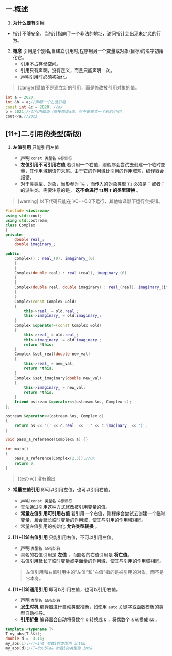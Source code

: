 ## 一.概述
1.	**为什么要有引用** 
   +	指针不够安全，当指针指向了一个非法的地址，访问指针会出现未定义的行为。
2.	**概念** 引用是个别名,当建立引用时,程序用另一个变量或对象(目标)的名字初始化它。
	+	引用不占存储空间。
	+	引用只有声明，没有定义，而且只能声明一次。
	+	声明引用时必须初始化。

>[danger]赋值不是建立新的引用，而是修改被引用对象的值。
```c++
int a = 2020;
int &b = a;//声明一个左值引用
const int &c = 2020; //ok
b = 2021;//对引用赋值（直接修改a值，而不是建立一个新的引用）
cout<<a;//2021
```

## [11+]二.引用的类型(新版)

1.	**左值引用** 只能引用左值
	
	+	声明 `const 类型名 &标识符`
	+	**左值引用不可引用右值** 若引用一个右值，则程序会尝试去创建一个临时变量，其作用域到语句末尾。由于它的作用域比引用的作用域短，编译器会报错。
	+	对于类类型、对象，当形参为 `T&` ，而传入的对象类型 `T1` 必须是 `T` 或者 `T` 的派生类。需要注意的是， **这不会进行 `T1`到 `T` 的类型转换** 。

>[warning] 以下代码只能在 VC++6.0下运行，其他编译器下运行会报错。
```c++
#include <iostream>
using std::cout;
using std::ostream;
class Complex
{
private:
    double real_;
    double imaginary_;

public:
    Complex() : real_(0), imaginary_(0)
    {
    }
    Complex(double real) : real_(real), imaginary_(0)
    {
    }
    Complex(double real, double imaginary) : real_(real), imaginary_(imaginary)
    {
    }
    Complex(const Complex &old)
    {
        this->real_ = old.real_;
        this->imaginary_ = old.imaginary_;
    }
    Complex &operator=(const Complex &old)
    {
        this->real_ = old.real_;
        this->imaginary_ = old.imaginary_;
        return *this;
    }
    Complex &set_real(double new_val)
    {
        this->real_ = new_val;
        return *this;
    }
    Complex &set_imaginary(double new_val)
    {
        this->imaginary_ = new_val;
        return *this;
    }
    friend ostream &operator<<(ostream &os, Complex c);
};

ostream &operator<<(ostream &os, Complex c)
{
    return os << '(' << c.real_ << ',' << c.imaginary_ << ')';
}

void pass_a_reference(Complex& a) {}

int main()
{
	pass_a_reference(Complex(2,3));//OK
    return 0;
}
```
>[test-vc]
>没有输出

2.	**常量左值引用** 即可以引用左值，也可以引用右值。
	
	+	声明 `const 类型名 &标识符`
	+	无法通过引用这种方式修改被引用变量的值。
	+	**常量左值引用可引用右值** 若引用一个右值，则程序会尝试去创建一个临时变量，且会延长临时变量的作用域，使其与引用的作用域相同。
	+	常量左值引用的初始化  **允许类型转换** 。
3.	**\[11+\][$]右值引用** 只能引用右值，不可以引用左值。
	
	+	声明 `类型名 &&标识符`
	+	具名的右值引用是 **左值** ，而匿名的右值引用是 **将亡值**。
	+	右值引用延长了临时变量或字面量的作用域，使其与引用的作用域相同。
	
	> 左值引用和右值引用中的“左值”和"右值"指的是被引用的对象，而不是它本身。
	
4.	**\[11+\][$]通用引用** 即可以引用左值，也可以引用右值。
	
	+	声明 `类型名 &&标识符`
	+	**发生时机** 编译器进行自动类型推断，如使用 `auto` 关键字或函数模板的类型自动推导。
	+	**引用折叠** 编译器会自动将奇数个 `&` 转换成 `&` ，将偶数个 `&` 转换成 `&&` 。

```C++
template <typename T>
T my_abs(T &&i);
double d = -3.14;
my_abs(1);//T=int 参数i的类型为 int&&
my_abs(d);//T=double& 参数i的类型为 int&
```

